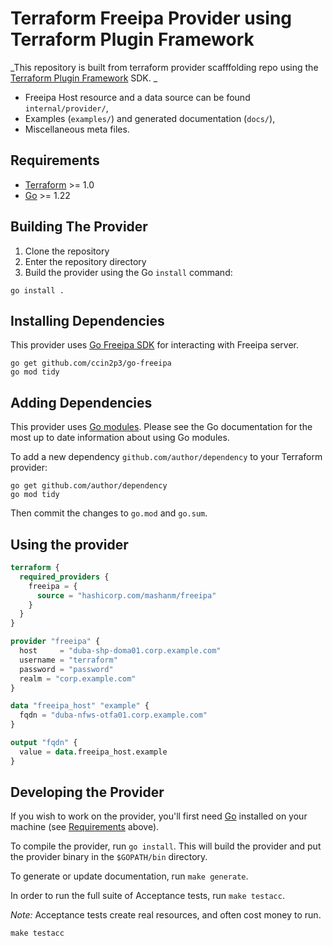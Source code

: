 # Terraform Freeipa Provider using Terraform Plugin Framework

_This repository is built from terraform provider scafffolding repo using the [Terraform Plugin Framework](https://github.com/hashicorp/terraform-plugin-framework) SDK. _


- Freeipa Host resource and a data source can be found `internal/provider/`,
- Examples (`examples/`) and generated documentation (`docs/`),
- Miscellaneous meta files.


## Requirements

- [Terraform](https://developer.hashicorp.com/terraform/downloads) >= 1.0
- [Go](https://golang.org/doc/install) >= 1.22

## Building The Provider

1. Clone the repository
1. Enter the repository directory
1. Build the provider using the Go `install` command:

```shell
go install .
```
## Installing Dependencies

This provider uses [Go Freeipa SDK](https://github.com/camptocamp/go-freeipa) for interacting with Freeipa server.

```shell
go get github.com/ccin2p3/go-freeipa
go mod tidy
```

## Adding Dependencies

This provider uses [Go modules](https://github.com/golang/go/wiki/Modules).
Please see the Go documentation for the most up to date information about using Go modules.

To add a new dependency `github.com/author/dependency` to your Terraform provider:

```shell
go get github.com/author/dependency
go mod tidy
```

Then commit the changes to `go.mod` and `go.sum`.

## Using the provider

```terraform
terraform {
  required_providers {
    freeipa = {
      source = "hashicorp.com/mashanm/freeipa"
    }
  }
}

provider "freeipa" {
  host     = "duba-shp-doma01.corp.example.com"
  username = "terraform"
  password = "password"
  realm = "corp.example.com"
}

data "freeipa_host" "example" {
  fqdn = "duba-nfws-otfa01.corp.example.com"
}

output "fqdn" {
  value = data.freeipa_host.example
}

```

## Developing the Provider

If you wish to work on the provider, you'll first need [Go](http://www.golang.org) installed on your machine (see [Requirements](#requirements) above).

To compile the provider, run `go install`. This will build the provider and put the provider binary in the `$GOPATH/bin` directory.

To generate or update documentation, run `make generate`.

In order to run the full suite of Acceptance tests, run `make testacc`.

*Note:* Acceptance tests create real resources, and often cost money to run.

```shell
make testacc
```
